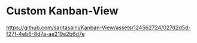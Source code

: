 # Custom Kanban-View
https://github.com/saritasaini/Kanban-View/assets/124562724/027d2d5d-f27f-4eb6-8d7a-ae219e2b6d7e
